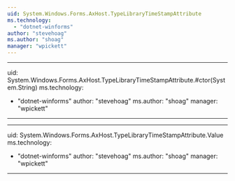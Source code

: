 ```yaml
---
uid: System.Windows.Forms.AxHost.TypeLibraryTimeStampAttribute
ms.technology: 
  - "dotnet-winforms"
author: "stevehoag"
ms.author: "shoag"
manager: "wpickett"
---
```


---
uid: System.Windows.Forms.AxHost.TypeLibraryTimeStampAttribute.#ctor(System.String)
ms.technology: 
  - "dotnet-winforms"
author: "stevehoag"
ms.author: "shoag"
manager: "wpickett"
---

---
uid: System.Windows.Forms.AxHost.TypeLibraryTimeStampAttribute.Value
ms.technology: 
  - "dotnet-winforms"
author: "stevehoag"
ms.author: "shoag"
manager: "wpickett"
---
